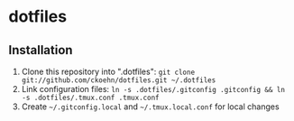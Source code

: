 dotfiles
========

## Installation

1. Clone this repository into ".dotfiles": `git clone git://github.com/ckoehn/dotfiles.git ~/.dotfiles`
2. Link configuration files: `ln -s .dotfiles/.gitconfig .gitconfig && ln -s .dotfiles/.tmux.conf .tmux.conf`
3. Create `~/.gitconfig.local` and `~/.tmux.local.conf` for local changes

